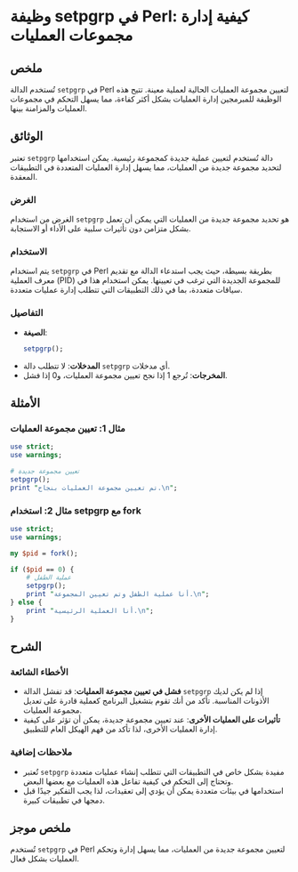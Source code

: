 <!--
Meta Description: # وظيفة setpgrp في Perl: كيفية إدارة مجموعات العمليات ## ملخص تُستخدم الدالة `setpgrp` في Perl لتعيين مجموعة العمليات الحالية لعملية معينة. تتيح هذه ا...
Meta Keywords: العمليات, setpgrp, مجموعة, perl, تعيين
-->

# وظيفة setpgrp في Perl: كيفية إدارة مجموعات العمليات

## ملخص
تُستخدم الدالة `setpgrp` في Perl لتعيين مجموعة العمليات الحالية لعملية معينة. تتيح هذه الوظيفة للمبرمجين إدارة العمليات بشكل أكثر كفاءة، مما يسهل التحكم في مجموعات العمليات والمزامنة بينها.

## الوثائق
تعتبر `setpgrp` دالة تُستخدم لتعيين عملية جديدة كمجموعة رئيسية. يمكن استخدامها لتحديد مجموعة جديدة من العمليات، مما يسهل إدارة العمليات المتعددة في التطبيقات المعقدة. 

### الغرض
الغرض من استخدام `setpgrp` هو تحديد مجموعة جديدة من العمليات التي يمكن أن تعمل بشكل متزامن دون تأثيرات سلبية على الأداء أو الاستجابة.

### الاستخدام
يتم استخدام `setpgrp` في Perl بطريقة بسيطة، حيث يجب استدعاء الدالة مع تقديم معرف العملية (PID) للمجموعة الجديدة التي ترغب في تعيينها. يمكن استخدام هذا في سياقات متعددة، بما في ذلك التطبيقات التي تتطلب إدارة عمليات متعددة.

### التفاصيل
- **الصيغة**: 
  ```perl
  setpgrp();
  ```
- **المدخلات**: لا تتطلب دالة `setpgrp` أي مدخلات.
- **المخرجات**: تُرجع 1 إذا نجح تعيين مجموعة العمليات، و0 إذا فشل.

## الأمثلة
### مثال 1: تعيين مجموعة العمليات
```perl
use strict;
use warnings;

# تعيين مجموعة جديدة
setpgrp();
print "تم تعيين مجموعة العمليات بنجاح.\n";
```

### مثال 2: استخدام setpgrp مع fork
```perl
use strict;
use warnings;

my $pid = fork();

if ($pid == 0) {
    # عملية الطفل
    setpgrp();
    print "أنا عملية الطفل وتم تعيين المجموعة.\n";
} else {
    print "أنا العملية الرئيسية.\n";
}
```

## الشرح
### الأخطاء الشائعة
- **فشل في تعيين مجموعة العمليات**: قد تفشل الدالة `setpgrp` إذا لم يكن لديك الأذونات المناسبة. تأكد من أنك تقوم بتشغيل البرنامج كعملية قادرة على تعديل مجموعة العمليات.
- **تأثيرات على العمليات الأخرى**: عند تعيين مجموعة جديدة، يمكن أن تؤثر على كيفية إدارة العمليات الأخرى، لذا تأكد من فهم الهيكل العام للتطبيق.

### ملاحظات إضافية
- تُعتبر `setpgrp` مفيدة بشكل خاص في التطبيقات التي تتطلب إنشاء عمليات متعددة وتحتاج إلى التحكم في كيفية تفاعل هذه العمليات مع بعضها البعض.
- استخدامها في بيئات متعددة يمكن أن يؤدي إلى تعقيدات، لذا يجب التفكير جيدًا قبل دمجها في تطبيقات كبيرة.

## ملخص موجز
تُستخدم `setpgrp` في Perl لتعيين مجموعة جديدة من العمليات، مما يسهل إدارة وتحكم العمليات بشكل فعال.